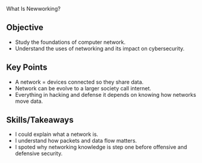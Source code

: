 What Is Newworking?

## Objective
- Study the foundations of computer network.
- Understand the uses of networking and its impact on cybersecurity.

## Key Points
- A network = devices connected so they share data.
- Network can be evolve to a larger society call internet.
- Everything in hacking and defense it depends on knowing how networks move data.

## Skills/Takeaways
- I could explain what a network is.
- I understand how packets and data flow matters.
- I spoted why networking knowledge is step one before offensive and defensive security. 
